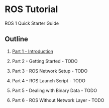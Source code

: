 # ROS Tutorial
ROS 1 Quick Starter Guide

## Outline
1. [Part 1 - Introduction](./part_1_introduction/README.md)

2. Part 2 - Getting Started - TODO

3. Part 3 - ROS Network Setup - TODO

4. Part 4 - ROS Launch Script - TODO

5. Part 5 - Dealing with Binary Data - TODO

6. Part 6 - ROS Without Network Layer - TODO
